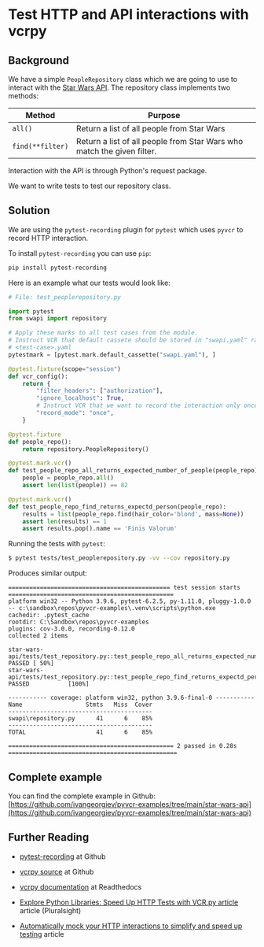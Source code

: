 # Test HTTP and API interactions with vcrpy

## Background

We have a simple `PeopleRepository` class which we are going to use to interact with the [Star Wars API](https://swapi.dev/). The repository class implements two methods:

| Method           | Purpose                                                      |
| ---------------- | ------------------------------------------------------------ |
| `all()`          | Return a list of all people from Star Wars                   |
| `find(**filter)` | Return a list of all people from Star Wars who match the given filter. |

Interaction with the API is through Python's request package.

We want to write tests to test our repository class.

## Solution

We are using the `pytest-recording` plugin for `pytest` which uses `pyvcr` to record HTTP interaction.

To install `pytest-recording` you can use `pip`:

```bash
pip install pytest-recording
```

Here is an example what our tests would look like:

```python
# File: test_peoplerepository.py

import pytest
from swapi import repository

# Apply these marks to all test cases from the module.
# Instruct VCR that default cassete should be stored in "swapi.yaml" rather than
# <test-case>.yaml
pytestmark = [pytest.mark.default_cassette("swapi.yaml"), ]

@pytest.fixture(scope="session")
def vcr_config():
    return {
        "filter_headers": ["authorization"],
        "ignore_localhost": True,
        # Instruct VCR that we want to record the interaction only once.
        "record_mode": "once",
    }

@pytest.fixture
def people_repo():
    return repository.PeopleRepository()

@pytest.mark.vcr()
def test_people_repo_all_returns_expected_number_of_people(people_repo):
    people = people_repo.all()
    assert len(list(people)) == 82

@pytest.mark.vcr()
def test_people_repo_find_returns_expectd_person(people_repo):
    results = list(people_repo.find(hair_color='blond', mass=None))
    assert len(results) == 1
    assert results.pop().name == 'Finis Valorum'

```

Running the tests with `pytest`:

```bash
$ pytest tests/test_peoplerepository.py -vv --cov repository.py
```

Produces similar output:

```
============================================== test session starts ===============================================
platform win32 -- Python 3.9.6, pytest-6.2.5, py-1.11.0, pluggy-1.0.0 -- c:\sandbox\repos\pyvcr-examples\.venv\scripts\python.exe
cachedir: .pytest_cache
rootdir: C:\Sandbox\repos\pyvcr-examples
plugins: cov-3.0.0, recording-0.12.0
collected 2 items

star-wars-api/tests/test_repository.py::test_people_repo_all_returns_expected_number_of_people PASSED [ 50%]
star-wars-api/tests/test_repository.py::test_people_repo_find_returns_expectd_person PASSED           [100%]

----------- coverage: platform win32, python 3.9.6-final-0 -----------
Name                  Stmts   Miss  Cover
-----------------------------------------
swapi\repository.py      41      6    85%
-----------------------------------------
TOTAL                    41      6    85%

=============================================== 2 passed in 0.28s ================================================ 
```



## Complete example

You can find the complete example in Github: [https://github.com/ivangeorgiev/pyvcr-examples/tree/main/star-wars-api](https://github.com/ivangeorgiev/pyvcr-examples/tree/main/star-wars-api)



## Further Reading

* [pytest-recording](https://github.com/kiwicom/pytest-recording) at Github

* [vcrpy source](https://vcrpy.readthedocs.io/) at Github

* [vcrpy documentation](https://vcrpy.readthedocs.io/en/latest/) at Readthedocs

* [Explore Python Libraries: Speed Up HTTP Tests with VCR.py article](https://www.pluralsight.com/guides/explore-python-libraries:-speed-up-http-tests-with-vcr.py) article (Pluralsight)

* [Automatically mock your HTTP interactions to simplify and speed up testing](https://pythonrepo.com/repo/kevin1024-vcrpy-python-testing-codebases-and-generating-test-data) article

  